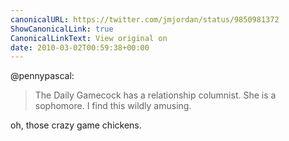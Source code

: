 ```yaml
---
canonicalURL: https://twitter.com/jmjordan/status/9850981372
ShowCanonicalLink: true
CanonicalLinkText: View original on
date: 2010-03-02T00:59:38+00:00
---
```

@pennypascal:

> The Daily Gamecock has a relationship columnist. She is a sophomore. I find this wildly amusing.

oh, those crazy game chickens.